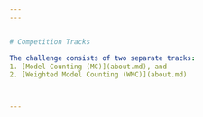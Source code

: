 ```yaml
---
---


# Competition Tracks

The challenge consists of two separate tracks: 
1. [Model Counting (MC)](about.md), and
2. [Weighted Model Counting (WMC)](about.md)



---
```


